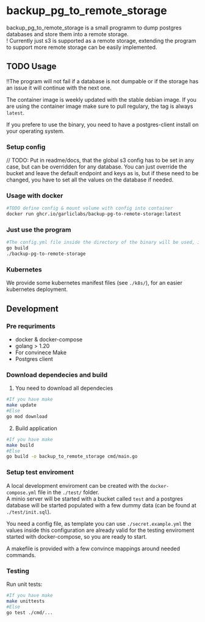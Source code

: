# backup_pg_to_remote_storage

backup_pg_to_remote_storage is a small programm to dump postgres databases and store them into a remote storage.  
! Currently just s3 is supported as a remote storage, extending the program to support more remote storage can be easily implemented.  

## TODO Usage

!!The program will not fail if a database is not dumpable or if the storage has an issue it will continue with the next one.  

The container image is weekly updated with the stable debian image.
If you are using the container image make sure to pull regulary, the tag is always `latest`.

If you prefere to use the binary, you need to have a postgres-client install on your operating system.  

### Setup config

// TODO: Put in readme/docs, that the global s3 config has to be set in any case, but can be overridden for any database. You can just override the bucket and leave the default endpoint and keys as is, but if these need to be changed, you have to set all the values on the database if needed.

### Usage with docker

```bash
#TODO define config & mount volume with config into container
docker run ghcr.io/garliclabs/backup-pg-to-remote-storage:latest
```

### Just use the program

```bash
#The config.yml file inside the directory of the binary will be used, if there is no the process will end with an error
go build
./backup-pg-to-remote-storage
```

### Kubernetes

We provide some kubernetes manifest files (see `./k8s/`), for an easier kubernetes deployment.  

## Development

### Pre requriments

* docker & docker-compose
* golang > 1.20
* For convinece Make
* Postgres client

### Download dependecies and build

1. You need to download all dependecies

```bash
#If you have make
make update
#Else
go mod download
```

2. Build application

```bash
#If you have make
make build
#Else
go build -o backup_to_remote_storage cmd/main.go
```

### Setup test enviroment

A local development enviroment can be created with the `docker-compose.yml` file in the `./test/` folder.  
A minio server will be started with a bucket called `test` and a postgres database will be started populated with a few dummy data (can be found at `./test/init.sql`).  

You need a config file, as template you can use `./secret.example.yml` the values inside this configuration are already valid for the testing enviroment started with docker-compose, so you are ready to start.  

A makefile is provided with a few convince mappings around needed commands.  

### Testing

Run unit tests:  

```bash
#If you have make
make unittests
#Else
go test ./cmd/...
```
